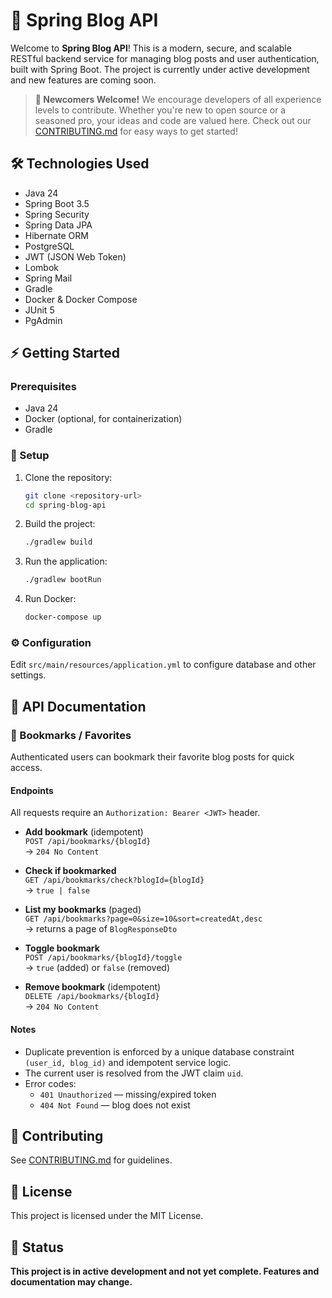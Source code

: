 # 🚀 Spring Blog API

Welcome to **Spring Blog API**! This is a modern, secure, and scalable RESTful backend service for managing blog posts and user authentication, built with Spring Boot. The project is currently under active development and new features are coming soon.

> **🌱 Newcomers Welcome!**
> We encourage developers of all experience levels to contribute. Whether you're new to open source or a seasoned pro, your ideas and code are valued here. Check out our [CONTRIBUTING.md](CONTRIBUTING.md) for easy ways to get started!

## 🛠️ Technologies Used
- Java 24
- Spring Boot 3.5
- Spring Security
- Spring Data JPA
- Hibernate ORM
- PostgreSQL
- JWT (JSON Web Token)
- Lombok
- Spring Mail
- Gradle
- Docker & Docker Compose
- JUnit 5
- PgAdmin

## ⚡ Getting Started

### Prerequisites
- Java 24
- Docker (optional, for containerization)
- Gradle

### 🚦 Setup
1. Clone the repository:
   ```bash
   git clone <repository-url>
   cd spring-blog-api
   ```
2. Build the project:
   ```bash
   ./gradlew build
   ```
3. Run the application:
   ```bash
   ./gradlew bootRun
   ```
4. Run Docker:
   ```bash
   docker-compose up
   ```

### ⚙️ Configuration
Edit `src/main/resources/application.yml` to configure database and other settings.

## 📖 API Documentation

### 🔖 Bookmarks / Favorites

Authenticated users can bookmark their favorite blog posts for quick access.

#### Endpoints
All requests require an `Authorization: Bearer <JWT>` header.

- **Add bookmark** (idempotent)  
  `POST /api/bookmarks/{blogId}`  
  → `204 No Content`

- **Check if bookmarked**  
  `GET /api/bookmarks/check?blogId={blogId}`  
  → `true | false`

- **List my bookmarks** (paged)  
  `GET /api/bookmarks?page=0&size=10&sort=createdAt,desc`  
  → returns a page of `BlogResponseDto`

- **Toggle bookmark**  
  `POST /api/bookmarks/{blogId}/toggle`  
  → `true` (added) or `false` (removed)

- **Remove bookmark** (idempotent)  
  `DELETE /api/bookmarks/{blogId}`  
  → `204 No Content`

#### Notes
- Duplicate prevention is enforced by a unique database constraint `(user_id, blog_id)` and idempotent service logic.
- The current user is resolved from the JWT claim `uid`.
- Error codes:
    - `401 Unauthorized` — missing/expired token
    - `404 Not Found` — blog does not exist


## 🤝 Contributing
See [CONTRIBUTING.md](CONTRIBUTING.md) for guidelines.

## 📄 License
This project is licensed under the MIT License.

## 🚧 Status
**This project is in active development and not yet complete. Features and documentation may change.**
